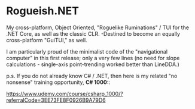 # Rogueish.NET
My cross-platform, Object Oriented, "Roguelike Ruminations" / TUI for the .NET Core, as well as the classic CLR. -Destined to become an equally cross-platform "GuiTUI," as well.

I am particularly proud of the minimalist code of the "navigational computer" in this first release; only a very few lines (no need for slope calculations - single-axis point-trending worked better than LineDDA.)

p.s.
If you do not already know C# / .NET, then here is my related "no nonsense" training opportunity, **C# 1000:**:

https://www.udemy.com/course/csharp_1000/?referralCode=3EE73FE8F0926B9A79D6
